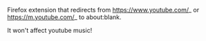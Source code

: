 Firefox extension that redirects from https://www.youtube.com/_ or https://m.youtube.com/_ to about:blank.

It won't affect youtube music!
